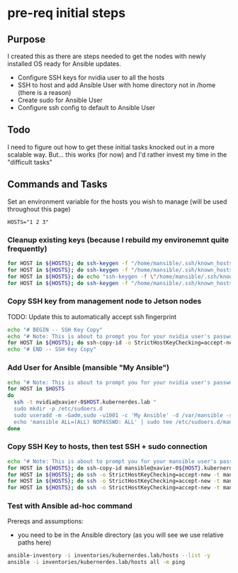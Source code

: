 # pre-req initial steps

## Purpose
I created this as there are steps needed to get the nodes with newly installed OS ready for Ansible updates.  

* Configure SSH keys for nvidia user to all the hosts
* SSH to host and add Ansible User with home directory not in /home (there is a reason)
* Create sudo for Ansible User
* Configure ssh config to default to Ansible User 

## Todo
I need to figure out how to get these initial tasks knocked out in a more scalable way.  But... this works (for now) and I'd rather invest my time in the "difficult tasks"

## Commands and Tasks
Set an environment variable for the hosts you wish to manage (will be used throughout this page)
```
HOSTS="1 2 3"
```
### Cleanup existing keys (because I rebuild my environemnt quite frequently)
```bash
for HOST in ${HOSTS}; do ssh-keygen -f "/home/mansible/.ssh/known_hosts.kubernerdes.lab" -R "10.10.12.21${HOST}"; done
for HOST in ${HOSTS}; do ssh-keygen -f "/home/mansible/.ssh/known_hosts.kubernerdes.lab" -R "xavier-0${HOST}.kubernerdes.lab"; done
for HOST in ${HOSTS}; do echo "ssh-keygen -f \"/home/mansible/.ssh/known_hosts.kubernerdes.lab\" -R \"xavier-0${HOST}\" "; done
for HOST in ${HOSTS}; do ssh-keygen -f "/home/mansible/.ssh/known_hosts.kubernerdes.lab" -R "xavier-0${HOST}"; done
```

### Copy SSH key from management node to Jetson nodes
TODO: Update this to automatically accept ssh fingerprint
```bash
echo "# BEGIN -- SSH Key Copy"
echo "# Note: This is about to prompt you for your nvidia user's password."
for HOST in ${HOSTS}; do ssh-copy-id -o StrictHostKeyChecking=accept-new nvidia@xavier-0${HOST}.kubernerdes.lab; done
echo "# END -- SSH Key Copy"
```

### Add User for Ansible (mansible "My Ansible")
```bash
echo "# Note: This is about to prompt you for your nvidia user's password."
for HOST in $HOSTS
do
  ssh -t nvidia@xavier-0$HOST.kubernerdes.lab "
  sudo mkdir -p /etc/sudoers.d
  sudo useradd -m -Gadm,sudo -u1001 -c 'My Ansible' -d /var/mansible -s /bin/bash -p '\$y\$j9T\$Ug0Hazie0m6D4TXqkk0Uh0\$fEB2zDsPbm6FIl3tvT9KoXXQBUVkOj3LhP4/pjjbty9' mansible
  echo 'mansible ALL=(ALL) NOPASSWD: ALL' | sudo tee /etc/sudoers.d/mansible-nopasswd-all"
done
```

### Copy SSH Key to hosts, then test SSH + sudo connection
```bash
echo "# Note: This is about to prompt you for your mansible user's password."
for HOST in ${HOSTS}; do ssh-copy-id mansible@xavier-0${HOST}.kubernerdes.lab; done
for HOST in ${HOSTS}; do ssh -o StrictHostKeyChecking=accept-new -t mansible@xavier-0${HOST}.kubernerdes.lab "sudo uptime"; done
for HOST in ${HOSTS}; do ssh -o StrictHostKeyChecking=accept-new -t mansible@xavier-0${HOST} "sudo uptime"; done
for HOST in ${HOSTS}; do ssh -o StrictHostKeyChecking=accept-new -t mansible@10.10.12.21${HOST} "sudo uptime"; done
```

### Test with Ansible ad-hoc command
Prereqs and assumptions:
* you need to be in the Ansible directory (as you will see we use relative paths here)
```bash
ansible-inventory -i inventories/kubernerdes.lab/hosts --list -y
ansible -i inventories/kubernerdes.lab/hosts all -m ping
```
